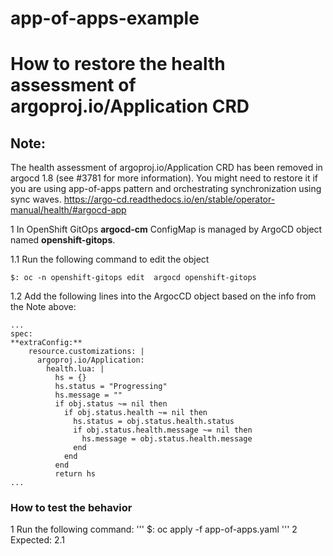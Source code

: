 # app-of-apps-example

# How to restore the health assessment of argoproj.io/Application CRD

## Note:
The health assessment of argoproj.io/Application CRD has been removed in argocd 1.8 (see #3781 for more information). You might need to restore it if you are using app-of-apps pattern and orchestrating synchronization using sync waves.
https://argo-cd.readthedocs.io/en/stable/operator-manual/health/#argocd-app

1 In OpenShift GitOps **argocd-cm** ConfigMap is managed by ArgoCD object named **openshift-gitops**.

1.1 Run the following command to edit the object
```
$: oc -n openshift-gitops edit  argocd openshift-gitops

```
1.2 Add the following lines into the ArgocCD object based on the info from the Note above:
```
...
spec:
**extraConfig:**
    resource.customizations: |
      argoproj.io/Application:
        health.lua: |
          hs = {}
          hs.status = "Progressing"
          hs.message = ""
          if obj.status ~= nil then
            if obj.status.health ~= nil then
              hs.status = obj.status.health.status
              if obj.status.health.message ~= nil then
                hs.message = obj.status.health.message
              end
            end
          end
          return hs
...
```
### How to test the behavior
1 Run the following command:
'''
$: oc apply -f app-of-apps.yaml
'''
2 Expected:
  2.1 

